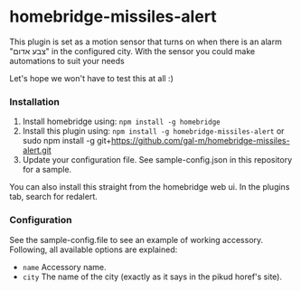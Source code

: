 # homebridge-missiles-alert

This plugin is set as a motion sensor that turns on when there is an alarm "צבע אדום" in the configured city.
With the sensor you could make automations to suit your needs

Let's hope we won't have to test this at all :)


### Installation

1. Install homebridge using: ```npm install -g homebridge```
2. Install this plugin using: ```npm install -g homebridge-missiles-alert``` or sudo npm install -g git+https://github.com/gal-m/homebridge-missiles-alert.git
3. Update your configuration file. See sample-config.json in this repository for a sample.

You can also install this straight from the homebridge web ui.
In the plugins tab, search for redalert.

### Configuration

See the sample-config.file to see an example of working accessory. Following, all available options are explained:

 * ```name``` Accessory name.
 * ```city``` The name of the city (exactly as it says in the pikud horef's site).
